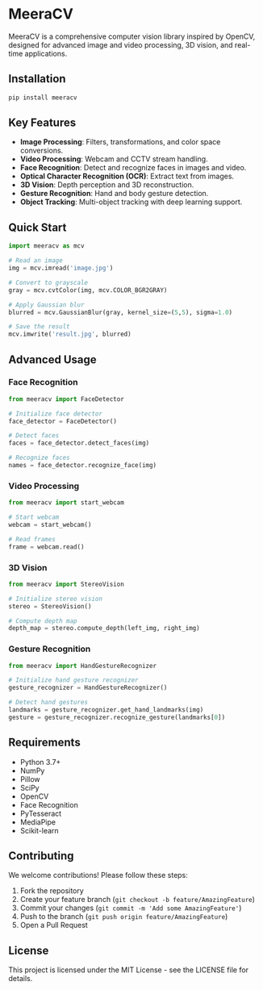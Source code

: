 # MeeraCV

MeeraCV is a comprehensive computer vision library inspired by OpenCV, designed for advanced image and video processing, 3D vision, and real-time applications.

## Installation

```bash
pip install meeracv
```

## Key Features

- **Image Processing**: Filters, transformations, and color space conversions.
- **Video Processing**: Webcam and CCTV stream handling.
- **Face Recognition**: Detect and recognize faces in images and video.
- **Optical Character Recognition (OCR)**: Extract text from images.
- **3D Vision**: Depth perception and 3D reconstruction.
- **Gesture Recognition**: Hand and body gesture detection.
- **Object Tracking**: Multi-object tracking with deep learning support.

## Quick Start

```python
import meeracv as mcv

# Read an image
img = mcv.imread('image.jpg')

# Convert to grayscale
gray = mcv.cvtColor(img, mcv.COLOR_BGR2GRAY)

# Apply Gaussian blur
blurred = mcv.GaussianBlur(gray, kernel_size=(5,5), sigma=1.0)

# Save the result
mcv.imwrite('result.jpg', blurred)
```

## Advanced Usage

### Face Recognition

```python
from meeracv import FaceDetector

# Initialize face detector
face_detector = FaceDetector()

# Detect faces
faces = face_detector.detect_faces(img)

# Recognize faces
names = face_detector.recognize_face(img)
```

### Video Processing

```python
from meeracv import start_webcam

# Start webcam
webcam = start_webcam()

# Read frames
frame = webcam.read()
```

### 3D Vision

```python
from meeracv import StereoVision

# Initialize stereo vision
stereo = StereoVision()

# Compute depth map
depth_map = stereo.compute_depth(left_img, right_img)
```

### Gesture Recognition

```python
from meeracv import HandGestureRecognizer

# Initialize hand gesture recognizer
gesture_recognizer = HandGestureRecognizer()

# Detect hand gestures
landmarks = gesture_recognizer.get_hand_landmarks(img)
gesture = gesture_recognizer.recognize_gesture(landmarks[0])
```

## Requirements

- Python 3.7+
- NumPy
- Pillow
- SciPy
- OpenCV
- Face Recognition
- PyTesseract
- MediaPipe
- Scikit-learn

## Contributing

We welcome contributions! Please follow these steps:

1. Fork the repository
2. Create your feature branch (`git checkout -b feature/AmazingFeature`)
3. Commit your changes (`git commit -m 'Add some AmazingFeature'`)
4. Push to the branch (`git push origin feature/AmazingFeature`)
5. Open a Pull Request

## License

This project is licensed under the MIT License - see the LICENSE file for details. 